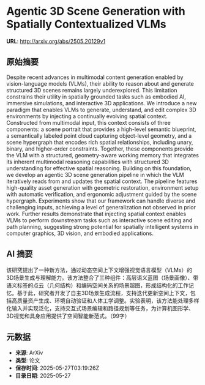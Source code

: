 # Agentic 3D Scene Generation with Spatially Contextualized VLMs

**URL**: http://arxiv.org/abs/2505.20129v1

## 原始摘要

Despite recent advances in multimodal content generation enabled by
vision-language models (VLMs), their ability to reason about and generate
structured 3D scenes remains largely underexplored. This limitation constrains
their utility in spatially grounded tasks such as embodied AI, immersive
simulations, and interactive 3D applications. We introduce a new paradigm that
enables VLMs to generate, understand, and edit complex 3D environments by
injecting a continually evolving spatial context. Constructed from multimodal
input, this context consists of three components: a scene portrait that
provides a high-level semantic blueprint, a semantically labeled point cloud
capturing object-level geometry, and a scene hypergraph that encodes rich
spatial relationships, including unary, binary, and higher-order constraints.
Together, these components provide the VLM with a structured, geometry-aware
working memory that integrates its inherent multimodal reasoning capabilities
with structured 3D understanding for effective spatial reasoning. Building on
this foundation, we develop an agentic 3D scene generation pipeline in which
the VLM iteratively reads from and updates the spatial context. The pipeline
features high-quality asset generation with geometric restoration, environment
setup with automatic verification, and ergonomic adjustment guided by the scene
hypergraph. Experiments show that our framework can handle diverse and
challenging inputs, achieving a level of generalization not observed in prior
work. Further results demonstrate that injecting spatial context enables VLMs
to perform downstream tasks such as interactive scene editing and path
planning, suggesting strong potential for spatially intelligent systems in
computer graphics, 3D vision, and embodied applications.


## AI 摘要

该研究提出了一种新方法，通过动态空间上下文增强视觉语言模型（VLMs）的3D场景生成与理解能力。该方法整合了三种组件：高层语义蓝图（场景画像）、带语义标签的点云（几何结构）和编码空间关系的场景超图，形成结构化的工作记忆。基于此，研究者开发了自主3D场景生成流程，支持迭代更新空间上下文，包括高质量资产生成、环境自动验证和人体工学调整。实验表明，该方法能处理多样化输入并实现泛化，支持交互式场景编辑和路径规划等任务，为计算机图形学、3D视觉和具身应用提供了空间智能新范式。（99字）

## 元数据

- **来源**: ArXiv
- **类型**: 论文
- **保存时间**: 2025-05-27T03:19:26Z
- **目录日期**: 2025-05-27
